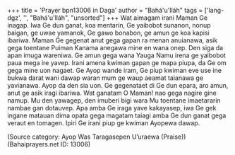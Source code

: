 +++
title = 'Prayer bpn13006 in Daga'
author = "Bahá'u'lláh"
tags = ['lang-dgz', '', "Bahá'u'lláh", "unsorted"]
+++
Wat aimagam irani Maman Ge inagap.  Iwa Ge dun ganat, koa mentarin, Ge yaibobot sunanon, nonup baigan, ge uwae yamanok, Ge gawo bonabon, ge amun ge koa kapisi ibariwa.  Maman Ge gegenat anut gega gapan ra menan anuianawa, asik gega toentane Puiman Kanama anegawa mine en wana onep.  Den siga da apan imuga wareniwa. Ge amun gega wana Yauga Namu irena ge yaibobot paua mega ire yavep.  Irani amena kwiman gapan ge mapa piupa, da Ge om gega mine uon nagaet.  Ge Ayop wande iram, Ge piup kwiman eve use ine bukwa darat wani dawap waran mum ge waup aeamat taianawa ge yavianawa.  Ayop da den sia uon.  Ge gegenataet di Ge dun epara, aro amun, anut ge asik iragi ibariwa.  Wat ganatam O Maman! nao gega nagire gine namup.  Mu den yawagep, den imuberi bigi wara Mu toentane imaetararin nambae gan dotauvep.  Apa amba Ge iraga yave kakayasep, iwa Ge gek ingane matauan dima opata gega magatam taiagi amba Ge dun ganat gega veraut en tomagen.  Ipiri Ge irani piup ge kwiman Ayopewa dawap.

(Source category: Ayop Was Taragasepen U’uraewa (Praise))
(Bahaiprayers.net ID: 13006)
